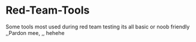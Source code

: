 # Red-Team-Tools
Some tools most used during red team testing its all basic or noob friendly ,,Pardon mee, ,, hehehe
